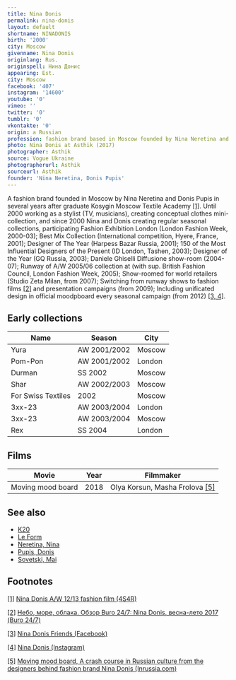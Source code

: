 ```yaml
---
title: Nina Donis
permalink: nina-donis
layout: default
shortname: NINADONIS
birth: '2000'
city: Moscow
givenname: Nina Donis
originlang: Rus.
originspell: Нина Донис
appearing: Est.
city: Moscow
facebook: '407'
instagram: '14600'
youtube: '0'
vimeo: ''
twitter: '0'
tumblr: '0'
vkontakte: '0'
origin: a Russian
profession: fashion brand based in Moscow founded by Nina Neretina and Donis Pupis
photo: Nina Donis at Asthik (2017)
photographer: Asthik
source: Vogue Ukraine
photographerurl: Asthik
sourceurl: Asthik
founder: 'Nina Neretina, Donis Pupis'
---
```


A fashion brand founded in Moscow by Nina Neretina and Donis Pupis in several years after graduate Kosygin Moscow Textile Academy <span id="a1">[\[1\]](#f1)</span>. Until 2000 working as a stylist (TV, musicians), creating conceptual clothes mini-collection, and since 2000 Nina and Donis creating regular seasonal collections, participating Fashion Exhibition London (London Fashion Week, 2000-03); Best Mix Collection (International competition, Hyere, France, 2001); Designer of The Year (Harpess Bazar Russia, 2001); 150 of the Most Influential Designers of the Present (ID London, Tashen, 2003); Designer of the Year (GQ Russia, 2003); Daniele Ghiselli Diffusione show-room (2004-07); Runway of A/W 2005/06 collection at (with sup. British Fashion Council, London Fashion Week, 2005); Show-roomed for world retailers (Studio Zeta Milan, from 2007); Switching from runway shows to fashion films <span id="a2">[\[2\]](#f2)</span> and presentation campaigns (from 2009); Including unificated design in official moodpboard every seasonal campaign (from 2012) <span id="a3">[\[3, 4\]](#f3)</span>.

## Early collections

|Name|Season|City|
|-|-|-|
|Yura|AW 2001/2002|Moscow|
|Pom-Pon|AW 2001/2002|London|
|Durman|SS 2002|Moscow|
|Shar|AW 2002/2003|Moscow|
|For Swiss Textiles|2002|Moscow|
|3хх-23|AW 2003/2004|London|
|3хх-23|AW 2003/2004|Moscow|
|Rex|SS 2004|London|

## Films

|Movie|Year|Filmmaker|
|-|-|-|
|Moving mood board|2018|Olya Korsun, Masha Frolova <span id="a5">[\[5\]](#f5)</span>|

## See also

+ [K20](k20)
+ [Le Form](le-form)
+ [Neretina, Nina](neretina-nina)
+ [Pupis, Donis](pupis-donis)
+ [Sovetski, Mai](sovetski-mai)

## Footnotes

[[1]](#a1) <span id="f1"></span> [Nina Donis A/W 12/13 fashion film (4S4R)](http://ninadonis-work.tumblr.com)

[[2]](#a2) <span id="f2"></span> [Небо, море, облака. Обзор Buro 24/7: Nina Donis, весна-лето 2017 (Buro 24/7)](https://www.buro247.ru/fashion/fashionshows/obzor-buro-24-7-nina-donis-vesna-leto-2017.html)

[[3]](#a3) <span id="f3"></span> [Nina Donis Friends (Facebook)](https://www.facebook.com/nina.donis/friends)

[[4]](#a4) <span id="f4"></span> [Nina Donis (Instagram)](https://www.instagram.com/nina_donis)

[[5]](#a5) <span id="f5"></span> [Moving mood board, A crash course in Russian culture from the designers behind fashion brand Nina Donis (Inrussia.com)](http://inrussia.com/moving-mood-board)

